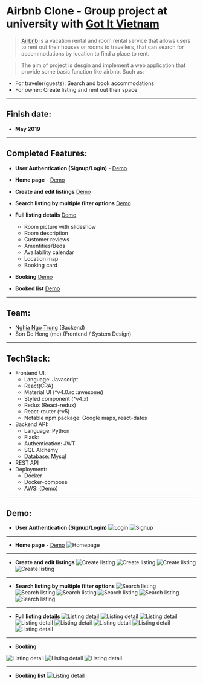 # Airbnb Clone - Group project at university with [Got It Vietnam](https://vn.got-it.ai/)

> [Airbnb](https://www.airbnb.com) is a vacation rental and room rental service that allows users to rent out their houses or rooms to travellers, that can search for accommodations by location to find a place to rent.

> The aim of project is desgin and implement a web application that provide some basic function like airbnb. Such as:

- For traveler(guests): Search and book accommodations
- For owner: Create listing and rent out their space

---

## Finish date:

- **May 2019**

---

## Completed Features:

- **User Authentication (Signup/Login)** - [Demo](demo/auth)
- **Home page** - [Demo](demo/homepage/home.png)
- **Create and edit listings** [Demo](demo/create-listing)
- **Search listing by multiple filter options** [Demo](demo/searching)
- **Full listing details** [Demo](demo/listing)

  - Room picture with slideshow
  - Room description
  - Customer reviews
  - Amentities/Beds
  - Availability calendar
  - Location map
  - Booking card

- **Booking** [Demo](demo/listing)

- **Booked list** [Demo](demo/bookinglist/booking.png)

---

## Team:

- [Nghia Ngo Trung](https://github.com/NghiaNT18) (Backend)
- Son Do Hong (me) (Frontend / System Design)

---

## TechStack:

- Frontend UI:
  - Language: Javascript
  - React(CRA)
  - Material UI (^v4.0.rc :awesome)
  - Styled component (^v4.x)
  - Redux (React-redux)
  - React-router (^v5)
  - Notable npm package: Google maps, react-dates
- Backend API:
  - Language: Python
  - Flask:
  - Authentication: JWT
  - SQL Alchemy
  - Database: Mysql
- REST API
- Deployment:
  - Docker
  - Docker-compose
  - AWS: (Demo)

---

## Demo:

- **User Authentication (Signup/Login)**
  ![Login](demo/auth/login.png)
  ![Signup](demo/auth/signup.png)

---

- **Home page** - [Demo](demo/homepage/home.png)
  ![Homepage](demo/homepage/home.png)

---

- **Create and edit listings**
  ![Create listing](demo/create-listing/create-0.png)
  ![Create listing](demo/create-listing/create-1.png)
  ![Create listing](demo/create-listing/create-location-0.png)
  ![Create listing](demo/create-listing/create-location-1.png)

---

- **Search listing by multiple filter options**
  ![Search listing](demo/searching/design.png)
  ![Search listing](demo/searching/searchinput.png)
  ![Search listing](demo/searching/guests.png)
  ![Search listing](demo/searching/dates.png)
  ![Search listing](demo/searching/price.png)
  ![Search listing](demo/searching/roomtype.png)

---

- **Full listing details**
  ![Listing detail](demo/listing/picture.png)
  ![Listing detail](demo/listing/image-carousel.png)
  ![Listing detail](demo/listing/room-description.png)
  ![Listing detail](demo/listing/amenities-bed.png)
  ![Listing detail](demo/listing/calendar.png)
  ![Listing detail](demo/listing/review.png)
  ![Listing detail](demo/listing/host.png)
  ![Listing detail](demo/listing/map.png)

---

- **Booking**

![Listing detail](demo/listing/booking-card-0.png)
![Listing detail](demo/listing/booking-card-1.png)
![Listing detail](demo/listing/booking-card-2.png)

---

- **Booking list**
  ![Listing detail](demo/bookinglist/booking.png)
